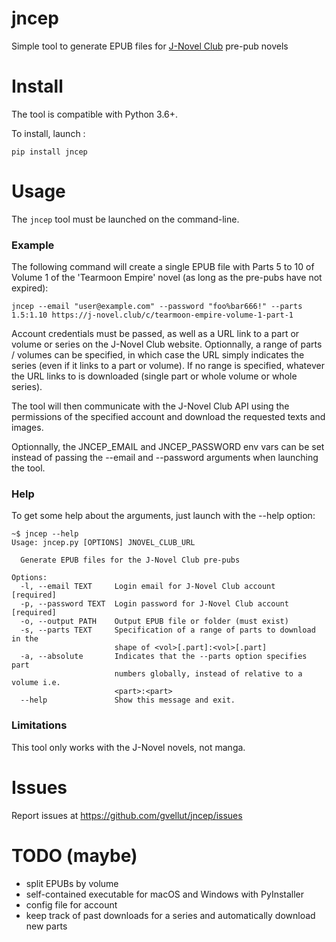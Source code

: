 # jncep

Simple tool to generate EPUB files for [J-Novel Club](https://j-novel.club/) pre-pub novels

# Install

The tool is compatible with Python 3.6+.

To install, launch :

```console
pip install jncep
```

# Usage

The `jncep` tool must be launched on the command-line.

### Example

The following command will create a single EPUB file with Parts 5 to 10 of Volume 1 of the 'Tearmoon Empire' novel (as long as the pre-pubs have not expired):

```console
jncep --email "user@example.com" --password "foo%bar666!" --parts 1.5:1.10 https://j-novel.club/c/tearmoon-empire-volume-1-part-1
```

Account credentials must be passed, as well as a URL link to a part or volume or series on the J-Novel Club website. Optionnally, a range of parts / volumes can be specified, in which case the URL simply indicates the series (even if it links to a part or volume). If no range is specified, whatever the URL links to is downloaded (single part or whole volume or whole series). 

The tool will then communicate with the J-Novel Club API using the permissions of the specified account and download the requested texts and images.

Optionnally, the JNCEP_EMAIL and JNCEP_PASSWORD env vars can be set instead of passing the --email and --password arguments when launching the tool.

### Help

To get some help about the arguments, just launch with the --help option:

```console
~$ jncep --help
Usage: jncep.py [OPTIONS] JNOVEL_CLUB_URL

  Generate EPUB files for the J-Novel Club pre-pubs

Options:
  -l, --email TEXT     Login email for J-Novel Club account  [required]
  -p, --password TEXT  Login password for J-Novel Club account  [required]
  -o, --output PATH    Output EPUB file or folder (must exist)
  -s, --parts TEXT     Specification of a range of parts to download in the
                       shape of <vol>[.part]:<vol>[.part]
  -a, --absolute       Indicates that the --parts option specifies part
                       numbers globally, instead of relative to a volume i.e.
                       <part>:<part>
  --help               Show this message and exit.
```

### Limitations

This tool only works with the J-Novel novels, not manga.

# Issues

Report issues at https://github.com/gvellut/jncep/issues

# TODO (maybe)

- split EPUBs by volume
- self-contained executable for macOS and Windows with PyInstaller
- config file for account
- keep track of past downloads for a series and automatically download new parts